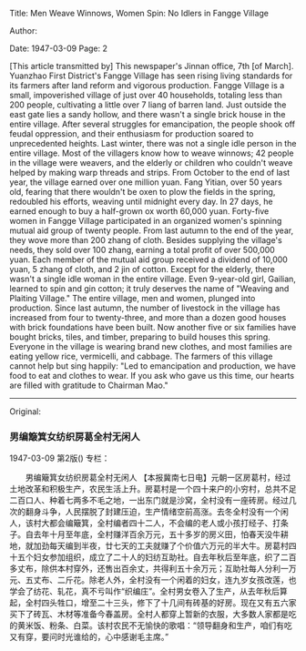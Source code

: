 Title: Men Weave Winnows, Women Spin: No Idlers in Fangge Village

Author:

Date: 1947-03-09
Page: 2

[This article transmitted by] This newspaper's Jinnan office, 7th [of March]. Yuanzhao First District's Fangge Village has seen rising living standards for its farmers after land reform and vigorous production. Fangge Village is a small, impoverished village of just over 40 households, totaling less than 200 people, cultivating a little over 7 liang of barren land. Just outside the east gate lies a sandy hollow, and there wasn't a single brick house in the entire village. After several struggles for emancipation, the people shook off feudal oppression, and their enthusiasm for production soared to unprecedented heights. Last winter, there was not a single idle person in the entire village. Most of the villagers know how to weave winnows; 42 people in the village were weavers, and the elderly or children who couldn't weave helped by making warp threads and strips. From October to the end of last year, the village earned over one million yuan. Fang Yitian, over 50 years old, fearing that there wouldn't be oxen to plow the fields in the spring, redoubled his efforts, weaving until midnight every day. In 27 days, he earned enough to buy a half-grown ox worth 60,000 yuan. Forty-five women in Fangge Village participated in an organized women's spinning mutual aid group of twenty people. From last autumn to the end of the year, they wove more than 200 zhang of cloth. Besides supplying the village's needs, they sold over 100 zhang, earning a total profit of over 500,000 yuan. Each member of the mutual aid group received a dividend of 10,000 yuan, 5 zhang of cloth, and 2 jin of cotton. Except for the elderly, there wasn't a single idle woman in the entire village. Even 9-year-old girl, Gailian, learned to spin and gin cotton; it truly deserves the name of "Weaving and Plaiting Village." The entire village, men and women, plunged into production. Since last autumn, the number of livestock in the village has increased from four to twenty-three, and more than a dozen good houses with brick foundations have been built. Now another five or six families have bought bricks, tiles, and timber, preparing to build houses this spring. Everyone in the village is wearing brand new clothes, and most families are eating yellow rice, vermicelli, and cabbage. The farmers of this village cannot help but sing happily: "Led to emancipation and production, we have food to eat and clothes to wear. If you ask who gave us this time, our hearts are filled with gratitude to Chairman Mao."



<hr /> 

Original: 


### 男编簸箕女纺织房葛全村无闲人

1947-03-09
第2版()
专栏：

　　男编簸箕女纺织房葛全村无闲人
    【本报冀南七日电】元朝一区房葛村，经过土地改革和积极生产，农民生活上升。房葛村是一个四十来户的小穷村，总共不足二百口人、种着七两多不毛之地，一出东门就是沙窝，全村没有一座砖房。经过几次的翻身斗争，人民摆脱了封建压迫，生产情绪空前高涨。去冬全村没有一个闲人，该村大都会编簸箕，全村编者四十二人，不会编的老人或小孩打经子、打条子。自去年十月至年底，全村赚洋百余万元，五十多岁的房义田，怕春天没牛耕地，就加劲每天编到半夜，廿七天的工夫就赚了个价值六万元的半大牛。房葛村四十五个妇女参加组织，成立了二十人的妇纺互助社。自去年秋后至年底，织了二百多丈布，除供本村穿外，还售出百余丈，共得利五十余万元；互助社每人分利一万元、五丈布、二斤花。除老人外，全村没有一个闲着的妇女，连九岁女孩改莲，也学会了纺花、轧花，真不亏叫作“织编庄”。全村男女卷入了生产，从去年秋后算起，全村四头牲口，增至二十三头，修下了十几间有砖基的好房。现在又有五六家买下了砖瓦、木材等准备今春盖房。全村人都穿上暂新的衣服，大多数人家都是吃的黄米饭、粉条、白菜。该村农民不无愉快的歌唱：“领导翻身和生产，咱们有吃又有穿，要问时光谁给的，心中感谢毛主席。”
